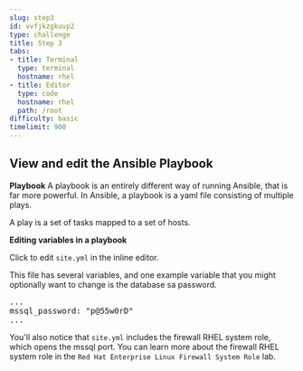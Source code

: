 ```yaml
---
slug: step3
id: vvfjkzgkuvp2
type: challenge
title: Step 3
tabs:
- title: Terminal
  type: terminal
  hostname: rhel
- title: Editor
  type: code
  hostname: rhel
  path: /root
difficulty: basic
timelimit: 900
---
```

## View and edit the Ansible Playbook

**Playbook**
A playbook is an entirely different way of running Ansible, that is far more powerful. In Ansible, a playbook is a yaml file consisting of multiple plays.

A play is a set of tasks mapped to a set of hosts.

**Editing variables in a playbook**

Click to edit ``site.yml`` in the inline editor.

This file has several variables, and one example variable that you might optionally want to change is the database sa password.
<pre class="file">
...
mssql_password: "p@55w0rD"
...
</pre>

You'll also notice that ``site.yml`` includes the firewall RHEL system role, which opens the mssql port.  You can learn more about the firewall RHEL system role in the `Red Hat Enterprise Linux Firewall System Role` lab. 
